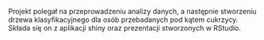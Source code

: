 Projekt polegał na przeprowadzeniu analizy danych, a następnie stworzeniu drzewa klasyfikacyjnego dla osób przebadanych pod kątem cukrzycy. 
Składa się on z aplikacji shiny oraz prezentacji stworzonych w RStudio. 
